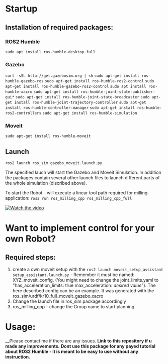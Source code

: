 # Startup

## Installation of required packages:

### ROS2 Humble
`sudo apt install ros-humble-desktop-full`
### Gazebo
`curl -sSL http://get.gazebosim.org | sh`
`sudo apt-get install ros-humble-gazebo-ros`
`sudo apt-get install ros-humble-ros2-control`
`sudo apt-get install ros-humble-gazebo-ros2-control`
`sudo apt install ros-humble-xacro`
`sudo apt-get install ros-humble-joint-state-publisher-gui*`
`sudo apt-get install ros-humble-joint-state-broadcaster`
`sudo apt-get install ros-humble-joint-trajectory-controller`
`sudo apt-get install ros-humble-controller-manager`
`sudo apt-get install ros-humble-ros2-controllers`
`sudo apt-get install ros-humble-simulation`

### Moveit
`sudo apt-get install ros-humble-moveit`

## Launch 
`ros2 launch ros_sim gazebo_moveit.launch.py`

The specified lauch will start the Gazebo and Moveit Simulation.
In addition the packages contain several other launch files to launch different parts of the whole simulation (discribed above).

To start the Robot - will execute a linear tool path required for milling application:
`ros2 run ros_milling_cpp ros_milling_cpp_full`

[![Watch the video](https://img.youtube.com/vi/hVgP-JQOac8/hqdefault.jpg)](https://youtu.be/hVgP-JQOac8)

# Want to implement control for your own Robot?
## Required steps:
1. create a own moveit setup with the `ros2 launch moveit_setup_assistant setup_assistant.launch.py` - Remember it must be named: XYZ_moveit_config. (You might need to change the joint_limits.yaml to "has_acceleration_limits: true max_acceleration: *desired value*"). The here described config can be an example. It was generated with the ros_sim/urdf/kr10_full_moveit_gazebo.xacro
3. Change the launch file in ros_sim package accordingly
4. ros_milling_cpp - change the Group name to start planning

# Usage:
__Please contact me if there are any issues.
__Link to this repository if u made any improvements.__
__Dont use this package for any payed tutorial about ROS2 Humble - it is meant to be easy to use without any instruction.__
